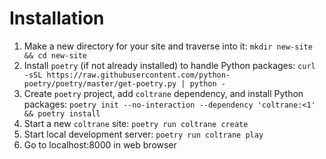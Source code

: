 # Installation

1. Make a new directory for your site and traverse into it: `mkdir new-site && cd new-site`
1. Install `poetry` (if not already installed) to handle Python packages: `curl -sSL https://raw.githubusercontent.com/python-poetry/poetry/master/get-poetry.py | python -`
1. Create `poetry` project, add `coltrane` dependency, and install Python packages: `poetry init --no-interaction --dependency 'coltrane:<1' && poetry install`
1. Start a new `coltrane` site: `poetry run coltrane create`
1. Start local development server: `poetry run coltrane play`
1. Go to localhost:8000 in web browser
